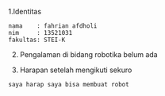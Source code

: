 

1.Identitas

```
nama    : fahrian afdholi
nim     : 13521031
fakultas: STEI-K
```

2. Pengalaman di bidang robotika
belum ada

3. Harapan setelah mengikuti sekuro
```
saya harap saya bisa membuat robot
```

